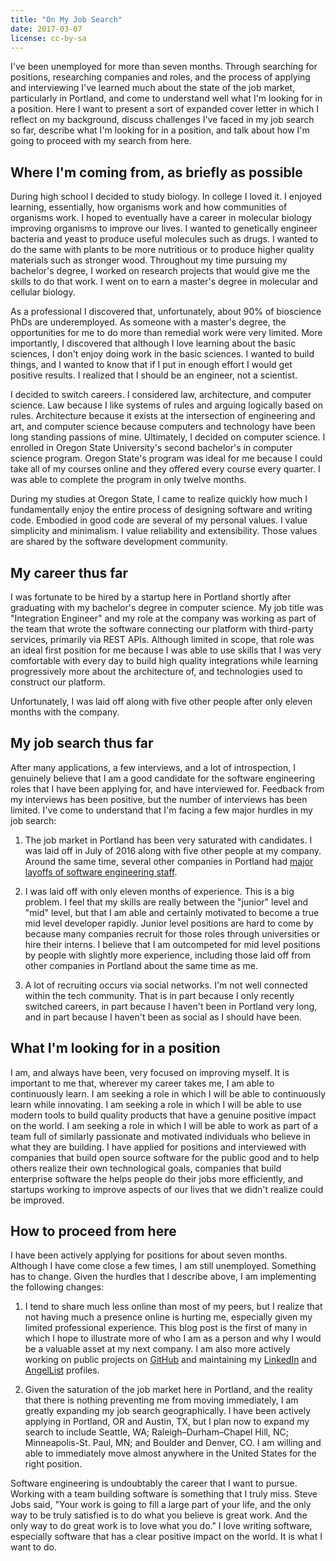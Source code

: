 ```yaml
---
title: "On My Job Search"
date: 2017-03-07
license: cc-by-sa
---
```


I've been unemployed for more than seven months. Through searching for positions, researching companies and roles, and the process of applying and interviewing I've learned much about the state of the job market, particularly in Portland, and come to understand well what I'm looking for in a position. Here I want to present a sort of expanded cover letter in which I reflect on my background, discuss challenges I've faced in my job search so far, describe what I'm looking for in a position, and talk about how I'm going to proceed with my search from here. 

## Where I'm coming from, as briefly as possible

During high school I decided to study biology. In college I loved it. I enjoyed learning, essentially, how organisms work and how communities of organisms work. I hoped to eventually have a career in molecular biology improving organisms to improve our lives. I wanted to genetically engineer bacteria and yeast to produce useful molecules such as drugs. I wanted to do the same with plants to be more nutritious or to produce higher quality materials such as stronger wood. Throughout my time pursuing my bachelor's degree, I worked on research projects that would give me the skills to do that work. I went on to earn a master's degree in molecular and cellular biology. 

As a professional I discovered that, unfortunately, about 90% of bioscience PhDs are underemployed. As someone with a master's degree, the opportunities for me to do more than remedial work were very limited. More importantly, I discovered that although I love learning about the basic sciences, I don't enjoy doing work in the basic sciences. I wanted to build things, and I wanted to know that if I put in enough effort I would get positive results. I realized that I should be an engineer, not a scientist. 

I decided to switch careers. I considered law, architecture, and computer science. Law because I like systems of rules and arguing logically based on rules. Architecture because it exists at the intersection of engineering and art, and computer science because computers and technology have been long standing passions of mine. Ultimately, I decided on computer science. I enrolled in Oregon State University's second bachelor's in computer science program. Oregon State's program was ideal for me because I could take all of my courses online and they offered every course every quarter. I was able to complete the program in only twelve months. 

During my studies at Oregon State, I came to realize quickly how much I fundamentally enjoy the entire process of designing software and writing code. Embodied in good code are several of my personal values. I value simplicity and minimalism. I value reliability and extensibility. Those values are shared by the software development community.

## My career thus far

I was fortunate to be hired by a startup here in Portland shortly after graduating with my bachelor's degree in computer science. My job title was "Integration Engineer" and my role at the company was working as part of the team that wrote the software connecting our platform with third-party services, primarily via REST APIs. Although limited in scope, that role was an ideal first position for me because I was able to use skills that I was very comfortable with every day to build high quality integrations while learning progressively more about the architecture of, and technologies used to construct our platform. 

Unfortunately, I was laid off along with five other people after only eleven months with the company.

## My job search thus far

After many applications, a few interviews, and a lot of introspection, I genuinely believe that I am a good candidate for the software engineering roles that I have been applying for, and have interviewed for. Feedback from my interviews has been positive, but the number of interviews has been limited. I've come to understand that I'm facing a few major hurdles in my job search:

1. The job market in Portland has been very saturated with candidates. I was laid off in July of 2016 along with five other people at my company. Around the same time, several other companies in Portland had [major layoffs of software engineering staff](http://www.oregonlive.com/silicon-forest/index.ssf/2016/09/portland_tech_pares_back_in_se.html). 

2. I was laid off with only eleven months of experience. This is a big problem. I feel that my skills are really between the "junior" level and "mid" level, but that I am able and certainly motivated to become a true mid level developer rapidly. Junior level positions are hard to come by because many companies recruit for those roles through universities or hire their interns. I believe that I am outcompeted for mid level positions by people with slightly more experience, including those laid off from other companies in Portland about the same time as me. 

3. A lot of recruiting occurs via social networks. I'm not well connected within the tech community. That is in part because I only recently switched careers, in part because I haven't been in Portland very long, and in part because I haven't been as social as I should have been. 

## What I'm looking for in a position

I am, and always have been, very focused on improving myself. It is important to me that, wherever my career takes me, I am able to continuously learn. I am seeking a role in which I will be able to continuously learn while innovating. I am seeking a role in which I will be able to use modern tools to build quality products that have a genuine positive impact on the world. I am seeking a role in which I will be able to work as part of a team full of similarly passionate and motivated individuals who believe in what they are building. I have applied for positions and interviewed with companies that build open source software for the public good and to help others realize their own technological goals, companies that build enterprise software the helps people do their jobs more efficiently, and startups working to improve aspects of our lives that we didn't realize could be improved. 

## How to proceed from here

I have been actively applying for positions for about seven months. Although I have come close a few times, I am still unemployed. Something has to change. Given the hurdles that I describe above, I am implementing the following changes:

1. I tend to share much less online than most of my peers, but I realize that not having much a presence online is hurting me, especially given my limited professional experience. This blog post is the first of many in which I hope to illustrate more of who I am as a person and why I would be a valuable asset at my next company. I am also more actively working on public projects on [GitHub](https://github.com/mikecamilleri) and maintaining my [LinkedIn](https://www.linkedin.com/in/michaelpcamilleri/) and [AngelList](https://angel.co/mikecamilleri) profiles. 

2. Given the saturation of the job market here in Portland, and the reality that there is nothing preventing me from moving immediately, I am greatly expanding my job search geographically. I have been actively applying in Portland, OR and Austin, TX, but I plan now to expand my search to include Seattle, WA; Raleigh–Durham–Chapel Hill, NC; Minneapolis-St. Paul, MN; and Boulder and Denver, CO. I am willing and able to immediately move almost anywhere in the United States for the right position.

Software engineering is undoubtably the career that I want to pursue. Working with a team building software is something that I truly miss. Steve Jobs said, "Your work is going to fill a large part of your life, and the only way to be truly satisfied is to do what you believe is great work. And the only way to do great work is to love what you do." I love writing software, especially software that has a clear positive impact on the world. It is what I want to do. 
